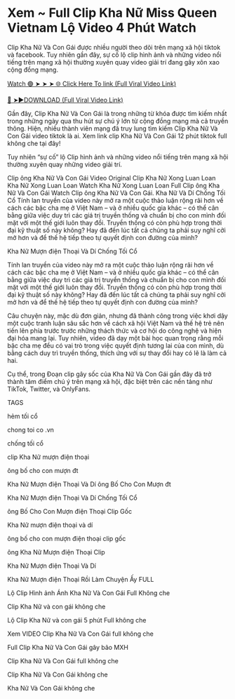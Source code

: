 # Xem ~ Full Clip Kha Nữ Miss Queen Vietnam Lộ Video 4 Phút Watch

Clip Kha Nữ Và Con Gái được nhiều người theo dõi trên mạng xã hội tiktok và facebook. Tuy nhiên gần đây, sự cố lộ clip hình ảnh và những video nổi tiếng trên mạng xã hội thường xuyên quay video giải trí đang gây xôn xao cộng đồng mạng.


[Watch 🟢 ➤ ➤ ➤ 🌐 Click Here To link (Full Viral Video Link)](https://cinesky.today/lo-clip-kha-nu-video/)

[🔴 ➤►DOWNLOAD (Full Viral Video Link)](https://cinesky.today/lo-clip-kha-nu-video/)

Gần đây, Clip Kha Nữ Và Con Gái là trong những từ khóa được tìm kiếm nhất trong những ngày qua thu hút sự chú ý lớn từ cộng đồng mạng mà cả truyền thông. Hiện, nhiều thành viên mạng đã truy lung tìm kiếm Clip Kha Nữ Và Con Gái video tiktok là ai. Xem link clip Kha Nữ Và Con Gái 12 phút tiktok full không che tại đây!

Tuy nhiên “sự cố” lộ Clip hình ảnh và những video nổi tiếng trên mạng xã hội thường xuyên quay những video giải trí.

Clip ông Kha Nữ Và Con Gái Video Original Clip Kha Nữ Xong Luan Loan Kha Nữ Xong Luan Loan Watch Kha Nữ Xong Luan Loan Full Clip ông Kha Nữ Và Con Gái Watch Clip ông Kha Nữ Và Con Gái. Kha Nữ Và Dí Chống Tối Cổ Tính lan truyền của video này mở ra một cuộc thảo luận rộng rãi hơn về cách các bậc cha mẹ ở Việt Nam – và ở nhiều quốc gia khác – có thể cân bằng giữa việc duy trì các giá trị truyền thống và chuẩn bị cho con mình đối mặt với một thế giới luôn thay đổi. Truyền thống có còn phù hợp trong thời đại kỹ thuật số này không? Hay đã đến lúc tất cả chúng ta phải suy nghĩ cởi mở hơn và để thế hệ tiếp theo tự quyết định con đường của mình?

Kha Nữ Mượn điện Thoại Và Dí Chống Tối Cổ

Tính lan truyền của video này mở ra một cuộc thảo luận rộng rãi hơn về cách các bậc cha mẹ ở Việt Nam – và ở nhiều quốc gia khác – có thể cân bằng giữa việc duy trì các giá trị truyền thống và chuẩn bị cho con mình đối mặt với một thế giới luôn thay đổi. Truyền thống có còn phù hợp trong thời đại kỹ thuật số này không? Hay đã đến lúc tất cả chúng ta phải suy nghĩ cởi mở hơn và để thế hệ tiếp theo tự quyết định con đường của mình?

Câu chuyện này, mặc dù đơn giản, nhưng đã thành công trong việc khơi dậy một cuộc tranh luận sâu sắc hơn về cách xã hội Việt Nam và thế hệ trẻ nên tiến lên phía trước trước những thách thức và cơ hội do công nghệ và hiện đại hóa mang lại. Tuy nhiên, video đã dạy một bài học quan trọng rằng mỗi bậc cha mẹ đều có vai trò trong việc quyết định tương lai của con mình, dù bằng cách duy trì truyền thống, thích ứng với sự thay đổi hay có lẽ là làm cả hai.

Cụ thể, trong Đoạn clip gây sốc của Kha Nữ Và Con Gái gần đây đã trở thành tâm điểm chú ý trên mạng xã hội, đặc biệt trên các nền tảng như TikTok, Twitter, và OnlyFans.

TAGS

hẻm tối cổ

chong toi co .vn

chống tối cổ

clip Kha Nữ mượn điện thoại

ông bố cho con mượn đt

Kha Nữ Mượn điện Thoại Và Dí ông Bố Cho Con Mượn đt

Kha Nữ Mượn điện Thoại Và Dí Chống Tối Cổ

ông Bố Cho Con Mượn điện Thoại Clip Gốc

Kha Nữ mượn điện thoại và dí

ông bố cho con mượn điện thoại clip gốc

ông Kha Nữ Mượn điện Thoại Clip

Kha Nữ Mượn điện Thoại Và Dí

Kha Nữ Mượn điện Thoại Rồi Làm Chuyện Ấy FULL

Lộ Clip Hình ảnh Ánh Kha Nữ Và Con Gái Full Không che

Clip Kha Nữ và con gái không che

Lộ Clip Kha Nữ và con gái 5 phút Full không che

Xem VIDEO Clip Kha Nữ Và Con Gái full không che

Full Clip Kha Nữ Và Con Gái gây bão MXH

Clip Kha Nữ Và Con Gái full không che

Clip Kha Nữ Và Con Gái không che

Kha Nữ Và Con Gái không che
